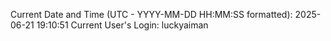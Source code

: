 Current Date and Time (UTC - YYYY-MM-DD HH:MM:SS formatted): 2025-06-21 19:10:51
Current User's Login: luckyaiman
